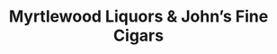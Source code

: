 ---
title: "Myrtlewood Liquors & John’s Fine Cigars"
url: /eureka/myrtlewood-liquors-and-johns-fine-cigars/
shop: alcohol
---